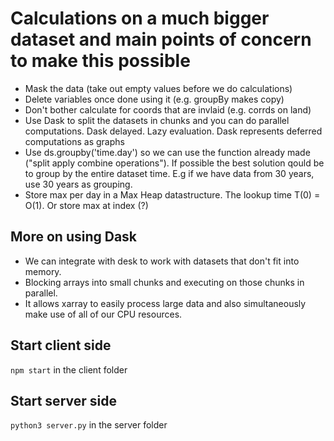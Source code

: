# Calculations on a much bigger dataset and main points of concern to make this possible

- Mask the data (take out empty values before we do calculations)
- Delete variables once done using it (e.g. groupBy makes copy)
- Don't bother calculate for coords that are invlaid (e.g. corrds on land)
- Use Dask to split the datasets in chunks and you can do parallel computations. Dask delayed. Lazy evaluation. Dask represents deferred computations as graphs
- Use ds.groupby('time.day') so we can use the function already made ("split apply combine operations"). If possible the best solution qould be to group by the entire dataset time. E.g if we have data from 30 years, use 30 years as grouping. 
- Store max per day in a Max Heap datastructure. The lookup time T(0) = O(1). Or store max at index (?)

## More on using Dask
- We can integrate with desk to work with datasets that don't fit into memory.
- Blocking arrays into small chunks and executing on those chunks in parallel.
- It allows xarray to easily process large data and also simultaneously make use of all of our CPU resources.

## Start client side
`npm start` in the client folder

## Start server side
`python3 server.py` in the server folder
